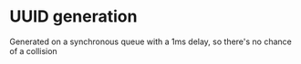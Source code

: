 # UUID generation

Generated on a synchronous queue with a 1ms delay, so there's no chance of a collision